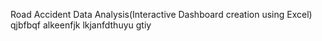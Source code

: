 Road Accident Data Analysis(Interactive Dashboard creation using Excel)
qjbfbqf
alkeenfjk
lkjanfdthuyu
gtiy
